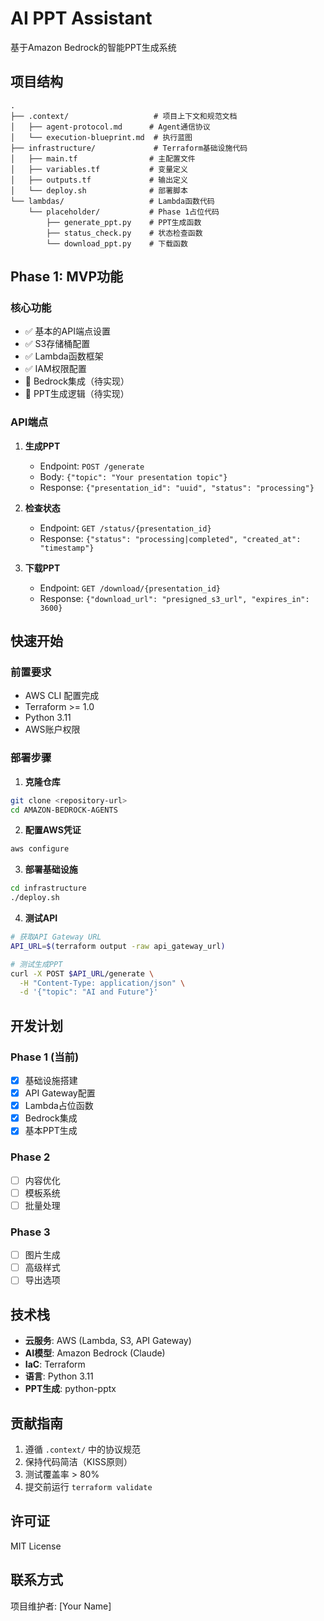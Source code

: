 # AI PPT Assistant

基于Amazon Bedrock的智能PPT生成系统

## 项目结构

```
.
├── .context/                   # 项目上下文和规范文档
│   ├── agent-protocol.md      # Agent通信协议
│   └── execution-blueprint.md  # 执行蓝图
├── infrastructure/             # Terraform基础设施代码
│   ├── main.tf                # 主配置文件
│   ├── variables.tf           # 变量定义
│   ├── outputs.tf             # 输出定义
│   └── deploy.sh              # 部署脚本
└── lambdas/                   # Lambda函数代码
    └── placeholder/           # Phase 1占位代码
        ├── generate_ppt.py    # PPT生成函数
        ├── status_check.py    # 状态检查函数
        └── download_ppt.py    # 下载函数
```

## Phase 1: MVP功能

### 核心功能
- ✅ 基本的API端点设置
- ✅ S3存储桶配置
- ✅ Lambda函数框架
- ✅ IAM权限配置
- 🔄 Bedrock集成（待实现）
- 🔄 PPT生成逻辑（待实现）

### API端点

1. **生成PPT**
   - Endpoint: `POST /generate`
   - Body: `{"topic": "Your presentation topic"}`
   - Response: `{"presentation_id": "uuid", "status": "processing"}`

2. **检查状态**
   - Endpoint: `GET /status/{presentation_id}`
   - Response: `{"status": "processing|completed", "created_at": "timestamp"}`

3. **下载PPT**
   - Endpoint: `GET /download/{presentation_id}`
   - Response: `{"download_url": "presigned_s3_url", "expires_in": 3600}`

## 快速开始

### 前置要求
- AWS CLI 配置完成
- Terraform >= 1.0
- Python 3.11
- AWS账户权限

### 部署步骤

1. **克隆仓库**
```bash
git clone <repository-url>
cd AMAZON-BEDROCK-AGENTS
```

2. **配置AWS凭证**
```bash
aws configure
```

3. **部署基础设施**
```bash
cd infrastructure
./deploy.sh
```

4. **测试API**
```bash
# 获取API Gateway URL
API_URL=$(terraform output -raw api_gateway_url)

# 测试生成PPT
curl -X POST $API_URL/generate \
  -H "Content-Type: application/json" \
  -d '{"topic": "AI and Future"}'
```

## 开发计划

### Phase 1 (当前)
- [x] 基础设施搭建
- [x] API Gateway配置
- [x] Lambda占位函数
- [x] Bedrock集成
- [x] 基本PPT生成

### Phase 2
- [ ] 内容优化
- [ ] 模板系统
- [ ] 批量处理

### Phase 3
- [ ] 图片生成
- [ ] 高级样式
- [ ] 导出选项

## 技术栈

- **云服务**: AWS (Lambda, S3, API Gateway)
- **AI模型**: Amazon Bedrock (Claude)
- **IaC**: Terraform
- **语言**: Python 3.11
- **PPT生成**: python-pptx

## 贡献指南

1. 遵循 `.context/` 中的协议规范
2. 保持代码简洁（KISS原则）
3. 测试覆盖率 > 80%
4. 提交前运行 `terraform validate`

## 许可证

MIT License

## 联系方式

项目维护者: [Your Name]